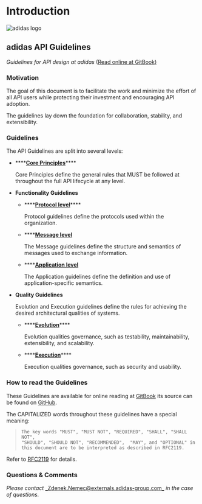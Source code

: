 # Introduction

![adidas logo](https://adidas-group.gitbooks.io/api-guidelines/content/assets/adidas-logo.svg)

## adidas API Guidelines

_Guidelines for API design at adidas_ \([Read online at GitBook\)](./)

### Motivation

The goal of this document is to facilitate the work and minimize the effort of all API users while protecting their investment and encouraging API adoption.

The guidelines lay down the foundation for collaboration, stability, and extensibility.

### Guidelines

The API Guidelines are split into several levels:

* \*\*\*\*[**Core Principles**](core-principles/)\*\*\*\*

  Core Principles define the general rules that MUST be followed at throughout the full API lifecycle at any level.

* **Functionality Guidelines**
  * \*\*\*\*[**Protocol level**](protocol/)\*\*\*\*

    Protocol guidelines define the protocols used within the organization.

  * \*\*\*\*[**Message level**](message/)

    The Message guidelines define the structure and semantics of messages used to exchange information.

  * \*\*\*\*[**Application level**](application/)

    The Application guidelines define the definition and use of application-specific semantics.
* **Quality Guidelines**

  Evolution and Execution guidelines define the rules for achieving the desired architectural qualities of systems.

  * \*\*\*\*[**Evolution**](evolution/)\*\*\*\*

    Evolution qualities governance, such as testability, maintainability, extensibility, and scalability.

  * \*\*\*\*[**Execution**](execution/)\*\*\*\*

    Execution qualities governance, such as security and usability.

### How to read the Guidelines

These Guidelines are available for online reading at [GitBook](./) its source can be found on [GitHub](https://github.com/adidas-group/api-guidelines).

The CAPITALIZED words throughout these guidelines have a special meaning:

> ```text
> The key words "MUST", "MUST NOT", "REQUIRED", "SHALL", "SHALL NOT",
> "SHOULD", "SHOULD NOT", "RECOMMENDED",  "MAY", and "OPTIONAL" in 
> this document are to be interpreted as described in RFC2119.
> ```

Refer to [RFC2119](https://www.ietf.org/rfc/rfc2119) for details.

### Questions & Comments

_Please contact_ [_Zdenek.Nemec@externals.adidas-group.com_](mailto:Zdenek.Nemec@externals.adidas-group.com) _in the case of questions._

